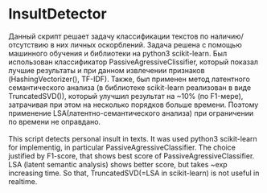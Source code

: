 # InsultDetector
Данный скрипт решает задачу классификации текстов по наличию/отсутствию в них личных оскорблений. Задача решена с помощью машинного обучения и библиотеки на python3 scikit-learn.
Был использован классификатор PassiveAgressiveClissifier, который показал лучшие результаты и при данном извлечении признаков (HashingVectorizer(), TF-IDF). Также, был применен метод латентного семантического анализа (в библиотеке scikit-learn реализован в виде TruncatedSVD()), который улучшил результат на ~10% (по F1-мере), затрачивая при этом на несколько порядков больше времени. Поэтому применение LSA(латентно-семантического анализа) при ограничении по времени не оправдано. 
<br>
<br>
This script detects personal insult in texts. It was used python3 scikit-learn for implementig, in particular PassiveAgressiveClassifier. The choice justified by F1-score, that shows best score of PassiveAgressiveClassifier. 
LSA (latent semantic analysis) shows better score, but takes ~exp increasing time. So that, TruncatedSVD(=LSA in scikit-learn) is not useful in realtime.
